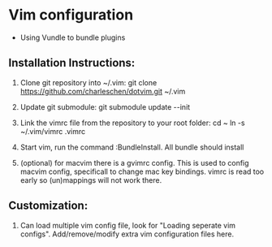 # Vim configuration

- Using Vundle to bundle plugins

## Installation Instructions:

1.  Clone git repository into ~/.vim:
    git clone https://github.com/charleschen/dotvim.git ~/.vim
2.  Update git submodule: git submodule update --init
3.  Link the vimrc file from the repository to your root folder:
    cd ~
    ln -s ~/.vim/vimrc .vimrc
4.  Start vim, run the command :BundleInstall.  All bundle should install

5. (optional) for macvim there is a gvimrc config.  This is used to config macvim config, specificall
    to change mac key bindings.  vimrc is read too early so (un)mappings will not work there.

## Customization:

1.  Can load multiple vim config file, look for "Loading seperate vim configs".  Add/remove/modify
    extra vim configuration files here.
